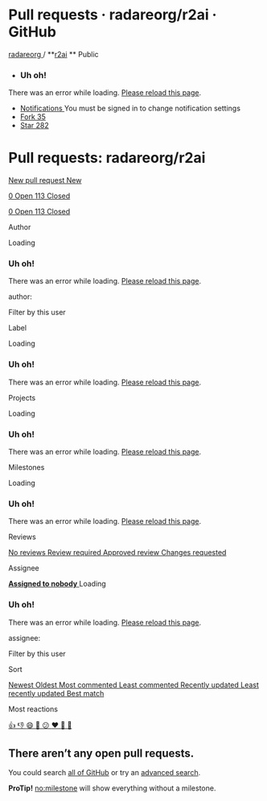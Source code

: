# Pull requests · radareorg/r2ai · GitHub

[ radareorg ](/radareorg) / **[r2ai](/radareorg/r2ai) ** Public

  * ###  Uh oh! 

There was an error while loading. [Please reload this page]().

  * [ Notifications ](/login?return_to=%2Fradareorg%2Fr2ai) You must be signed in to change notification settings
  * [ Fork 35 ](/login?return_to=%2Fradareorg%2Fr2ai)
  * [ Star  282 ](/login?return_to=%2Fradareorg%2Fr2ai)

# Pull requests: radareorg/r2ai

[ New pull request New ](/radareorg/r2ai/compare)

[ 0 Open ](/radareorg/r2ai/pulls?q=is%3Aopen+is%3Apr) [ 113 Closed ](/radareorg/r2ai/pulls?q=is%3Apr+is%3Aclosed)

[ 0 Open ](/radareorg/r2ai/pulls?q=is%3Aopen+is%3Apr) [ 113 Closed ](/radareorg/r2ai/pulls?q=is%3Apr+is%3Aclosed)

Author 

Loading

###  Uh oh! 

There was an error while loading. [Please reload this page]().

author:

Filter by this user

Label 

Loading

###  Uh oh! 

There was an error while loading. [Please reload this page]().

Projects 

Loading

###  Uh oh! 

There was an error while loading. [Please reload this page]().

Milestones 

Loading

###  Uh oh! 

There was an error while loading. [Please reload this page]().

Reviews 

[ No reviews ](/radareorg/r2ai/pulls?q=is%3Apr+is%3Aopen+review%3Anone) [ Review required ](/radareorg/r2ai/pulls?q=is%3Apr+is%3Aopen+review%3Arequired) [ Approved review ](/radareorg/r2ai/pulls?q=is%3Apr+is%3Aopen+review%3Aapproved) [ Changes requested ](/radareorg/r2ai/pulls?q=is%3Apr+is%3Aopen+review%3Achanges-requested)

Assignee 

[ **Assigned to nobody** ](/radareorg/r2ai/pulls?q=is%3Apr+is%3Aopen+no%3Aassignee) Loading

###  Uh oh! 

There was an error while loading. [Please reload this page]().

assignee:

Filter by this user

Sort

[ Newest ](/radareorg/r2ai/pulls?q=is%3Aopen+is%3Apr) [ Oldest ](/radareorg/r2ai/pulls?q=is%3Apr+is%3Aopen+sort%3Acreated-asc) [ Most commented ](/radareorg/r2ai/pulls?q=is%3Apr+is%3Aopen+sort%3Acomments-desc) [ Least commented ](/radareorg/r2ai/pulls?q=is%3Apr+is%3Aopen+sort%3Acomments-asc) [ Recently updated ](/radareorg/r2ai/pulls?q=is%3Apr+is%3Aopen+sort%3Aupdated-desc) [ Least recently updated ](/radareorg/r2ai/pulls?q=is%3Apr+is%3Aopen+sort%3Aupdated-asc) [ Best match ](/radareorg/r2ai/pulls?q=is%3Apr+is%3Aopen+sort%3Arelevance-desc)

Most reactions

[ 👍 ](/radareorg/r2ai/pulls?q=is%3Apr+is%3Aopen+sort%3Areactions-%2B1-desc) [ 👎 ](/radareorg/r2ai/pulls?q=is%3Apr+is%3Aopen+sort%3Areactions--1-desc) [ 😄 ](/radareorg/r2ai/pulls?q=is%3Apr+is%3Aopen+sort%3Areactions-smile-desc) [ 🎉 ](/radareorg/r2ai/pulls?q=is%3Apr+is%3Aopen+sort%3Areactions-tada-desc) [ 😕 ](/radareorg/r2ai/pulls?q=is%3Apr+is%3Aopen+sort%3Areactions-thinking_face-desc) [ ❤️ ](/radareorg/r2ai/pulls?q=is%3Apr+is%3Aopen+sort%3Areactions-heart-desc) [ 🚀 ](/radareorg/r2ai/pulls?q=is%3Apr+is%3Aopen+sort%3Areactions-rocket-desc) [ 👀 ](/radareorg/r2ai/pulls?q=is%3Apr+is%3Aopen+sort%3Areactions-eyes-desc)

## There aren’t any open pull requests.

You could search [all of GitHub](/search) or try an [advanced search](/search/advanced).

**ProTip!** [no:milestone](/radareorg/r2ai/issues?q=is%3Apr+is%3Aopen+no%3Amilestone) will show everything without a milestone.